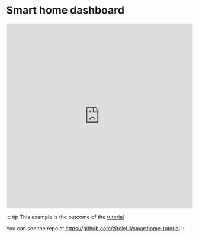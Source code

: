 # Smart home dashboard 


<iframe src="https://codesandbox.io/embed/23wlzq4l1r?hidenavigation=1&view=preview" style="width:100%; height:500px; border:0; border-radius: 4px; overflow:hidden;" sandbox="allow-modals allow-forms allow-popups allow-scripts allow-same-origin"></iframe>

::: tip
This example is the outcome of the [tutorial](/tutorial/)

You can see the repo at https://github.com/zircleUI/smarthome-tutorial
:::
